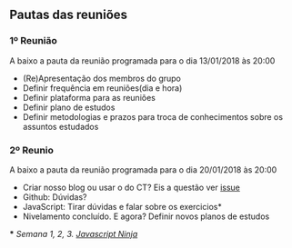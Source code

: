 ## Pautas das reuniões

### 1º Reunião

A baixo a pauta da reunião programada para o dia 13/01/2018 às 20:00

 - (Re)Apresentação dos membros do grupo
 - Definir frequência em reuniões(dia e hora)
 - Definir plataforma para as reuniões
 - Definir plano de estudos
 - Definir metodologias e prazos para troca de conhecimentos sobre os assuntos estudados

### 2º Reunio

A baixo a pauta da reunião programada para o dia 20/01/2018 às 20:00

 - Criar nosso blog ou usar o do CT? Eis a questão ver [issue](https://github.com/training-center/javascript-study-group/issues/3)
 - Github: Dúvidas?
 - JavaScript: Tirar dúvidas e falar sobre os exercicios*
 - Nivelamento concluído. E agora? Definir novos planos de estudos
 
 __*__ _Semana 1, 2, 3. [Javascript Ninja](https://github.com/da2k/curso-javascript-ninja)_
